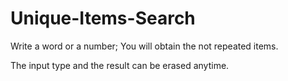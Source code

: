 # Unique-Items-Search

Write a word or a number; You will obtain the not repeated items.

The input type and the result can be erased anytime.
